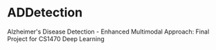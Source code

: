# ADDetection
Alzheimer's Disease Detection - Enhanced Multimodal Approach: Final Project for CS1470 Deep Learning
